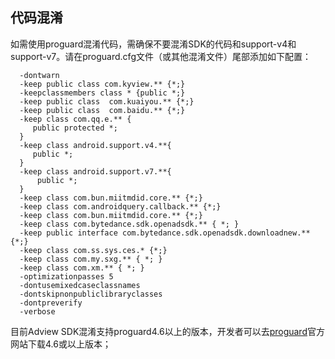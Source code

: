 ## 代码混淆
  
  如需使用proguard混淆代码，需确保不要混淆SDK的代码和support-v4和support-v7。请在proguard.cfg文件（或其他混淆文件）尾部添加如下配置：
  
  ```
    -dontwarn
    -keep public class com.kyview.** {*;} 
    -keepclassmembers class * {public *;}
    -keep public class  com.kuaiyou.** {*;}
    -keep public class  com.baidu.** {*;}
    -keep class com.qq.e.** {
       public protected *; 
    }
    -keep class android.support.v4.**{
       public *;
    }
    -keep class android.support.v7.**{
        public *;
    }
    -keep class com.bun.miitmdid.core.** {*;}
    -keep class com.androidquery.callback.** {*;}
    -keep class com.bun.miitmdid.core.** {*;} 
    -keep class com.bytedance.sdk.openadsdk.** { *; }
    -keep public interface com.bytedance.sdk.openadsdk.downloadnew.** {*;}
    -keep class com.ss.sys.ces.* {*;}
    -keep class com.my.sxg.** { *; }
    -keep class com.xm.** { *; }
    -optimizationpasses 5
    -dontusemixedcaseclassnames
    -dontskipnonpubliclibraryclasses
    -dontpreverify
    -verbose

  ```
  目前Adview SDK混淆支持proguard4.6以上的版本，开发者可以去[proguard](http://sourceforge.net/projects/proguard/files/proguard/)官方网站下载4.6或以上版本；
